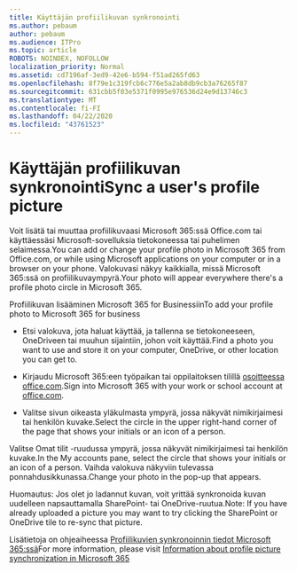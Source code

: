 ```yaml
---
title: Käyttäjän profiilikuvan synkronointi
ms.author: pebaum
author: pebaum
ms.audience: ITPro
ms.topic: article
ROBOTS: NOINDEX, NOFOLLOW
localization_priority: Normal
ms.assetid: cd7196af-3ed9-42e6-b594-f51ad265fd63
ms.openlocfilehash: 8f79e1c319fcb6c776e5a2ab8db9cb3a76265f87
ms.sourcegitcommit: 631cbb5f03e5371f0995e976536d24e9d13746c3
ms.translationtype: MT
ms.contentlocale: fi-FI
ms.lasthandoff: 04/22/2020
ms.locfileid: "43761523"
---
```

# <a name="sync-a-users-profile-picture"></a><span data-ttu-id="50f52-102">Käyttäjän profiilikuvan synkronointi</span><span class="sxs-lookup"><span data-stu-id="50f52-102">Sync a user's profile picture</span></span>

<span data-ttu-id="50f52-103">Voit lisätä tai muuttaa profiilikuvaasi Microsoft 365:ssä Office.com tai käyttäessäsi Microsoft-sovelluksia tietokoneessa tai puhelimen selaimessa.</span><span class="sxs-lookup"><span data-stu-id="50f52-103">You can add or change your profile photo in Microsoft 365 from Office.com, or while using Microsoft applications on your computer or in a browser on your phone.</span></span> <span data-ttu-id="50f52-104">Valokuvasi näkyy kaikkialla, missä Microsoft 365:ssä on profiilikuvaympyrä.</span><span class="sxs-lookup"><span data-stu-id="50f52-104">Your photo will appear everywhere there's a profile photo circle in Microsoft 365.</span></span>

<span data-ttu-id="50f52-105">Profiilikuvan lisääminen Microsoft 365 for Businessiin</span><span class="sxs-lookup"><span data-stu-id="50f52-105">To add your profile photo to Microsoft 365 for business</span></span>

- <span data-ttu-id="50f52-106">Etsi valokuva, jota haluat käyttää, ja tallenna se tietokoneeseen, OneDriveen tai muuhun sijaintiin, johon voit käyttää.</span><span class="sxs-lookup"><span data-stu-id="50f52-106">Find a photo you want to use and store it on your computer, OneDrive, or other location you can get to.</span></span>

- <span data-ttu-id="50f52-107">Kirjaudu Microsoft 365:een työpaikan tai oppilaitoksen tilillä [osoitteessa office.com](https://www.office.com).</span><span class="sxs-lookup"><span data-stu-id="50f52-107">Sign into Microsoft 365 with your work or school account at [office.com](https://www.office.com).</span></span>

- <span data-ttu-id="50f52-108">Valitse sivun oikeasta yläkulmasta ympyrä, jossa näkyvät nimikirjaimesi tai henkilön kuvake.</span><span class="sxs-lookup"><span data-stu-id="50f52-108">Select the circle in the upper right-hand corner of the page that shows your initials or an icon of a person.</span></span>

<span data-ttu-id="50f52-109">Valitse Omat tilit -ruudussa ympyrä, jossa näkyvät nimikirjaimesi tai henkilön kuvake.</span><span class="sxs-lookup"><span data-stu-id="50f52-109">In the My accounts pane, select the circle that shows your initials or an icon of a person.</span></span> <span data-ttu-id="50f52-110">Vaihda valokuva näkyviin tulevassa ponnahdusikkunassa.</span><span class="sxs-lookup"><span data-stu-id="50f52-110">Change your photo in the pop-up that appears.</span></span>

<span data-ttu-id="50f52-111">Huomautus: Jos olet jo ladannut kuvan, voit yrittää synkronoida kuvan uudelleen napsauttamalla SharePoint- tai OneDrive-ruutua.</span><span class="sxs-lookup"><span data-stu-id="50f52-111">Note: If you have already uploaded a picture you may want to try clicking the SharePoint or OneDrive tile to re-sync that picture.</span></span>

<span data-ttu-id="50f52-112">Lisätietoja on ohjeaiheessa [Profiilikuvien synkronoinnin tiedot Microsoft 365:ssä](https://support.office.com/article/information-about-profile-picture-synchronization-in-office-365-20594d76-d054-4af4-a660-401133e3d48a)</span><span class="sxs-lookup"><span data-stu-id="50f52-112">For more information, please visit [Information about profile picture synchronization in Microsoft 365](https://support.office.com/article/information-about-profile-picture-synchronization-in-office-365-20594d76-d054-4af4-a660-401133e3d48a)</span></span>

